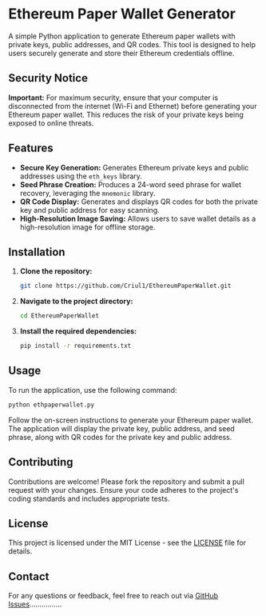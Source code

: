 # Ethereum Paper Wallet Generator

A simple Python application to generate Ethereum paper wallets with private keys, public addresses, and QR codes. This tool is designed to help users securely generate and store their Ethereum credentials offline.

## Security Notice

**Important:** For maximum security, ensure that your computer is disconnected from the internet (Wi-Fi and Ethernet) before generating your Ethereum paper wallet. This reduces the risk of your private keys being exposed to online threats.

## Features

- **Secure Key Generation:** Generates Ethereum private keys and public addresses using the `eth_keys` library.
- **Seed Phrase Creation:** Produces a 24-word seed phrase for wallet recovery, leveraging the `mnemonic` library.
- **QR Code Display:** Generates and displays QR codes for both the private key and public address for easy scanning.
- **High-Resolution Image Saving:** Allows users to save wallet details as a high-resolution image for offline storage.

## Installation

1. **Clone the repository:**
   ```bash
   git clone https://github.com/Criul1/EthereumPaperWallet.git
   ```
2. **Navigate to the project directory:**
   ```bash
   cd EthereumPaperWallet
   ```
3. **Install the required dependencies:**
   ```bash
   pip install -r requirements.txt
   ```

## Usage

To run the application, use the following command:
```bash
python ethpaperwallet.py
```

Follow the on-screen instructions to generate your Ethereum paper wallet. The application will display the private key, public address, and seed phrase, along with QR codes for the private key and public address.

## Contributing

Contributions are welcome! Please fork the repository and submit a pull request with your changes. Ensure your code adheres to the project's coding standards and includes appropriate tests.

## License

This project is licensed under the MIT License - see the [LICENSE](LICENSE) file for details.

## Contact

For any questions or feedback, feel free to reach out via [GitHub Issues](https://github.com/Criul1/EthereumPaperWallet/issues)................
